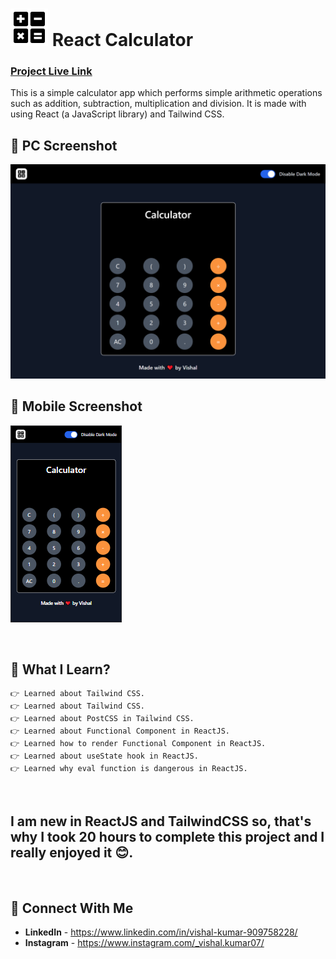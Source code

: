 # ![Logo](src/images/logo.svg)  React Calculator
### [Project Live Link](https://arithmatic-calculator.netlify.app)

This is a simple calculator app which performs simple arithmetic operations such as addition, subtraction, multiplication and division. It is made with using React (a JavaScript library) and Tailwind CSS.

## 📌 PC Screenshot
![pc-screenshot](./screenshots/pc-screenshot.png "PC Screenshot")

## 📌 Mobile Screenshot
![mobile-screenshot](./screenshots/mobile-screenshot.png "Moblie Screenshot")

<br>

## 📌 What I Learn?

    👉 Learned about Tailwind CSS.
    👉 Learned about Tailwind CSS.
    👉 Learned about PostCSS in Tailwind CSS.
    👉 Learned about Functional Component in ReactJS.
    👉 Learned how to render Functional Component in ReactJS.
    👉 Learned about useState hook in ReactJS.
    👉 Learned why eval function is dangerous in ReactJS.

<br>

## I am new in ReactJS and TailwindCSS so, that's why I took 20 hours to complete this project and I really enjoyed it 😊.

<br>

## 💬 Connect With Me

- **LinkedIn** - https://www.linkedin.com/in/vishal-kumar-909758228/
- **Instagram** - https://www.instagram.com/_vishal.kumar07/
